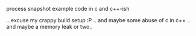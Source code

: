 
process snapshot example code in c and c++-ish

...excuse my crappy build setup :P .. and maybe some abuse of c in c++ .. and
maybe a memory leak or two..
